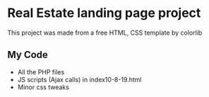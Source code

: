 # Real Estate landing page project

This project was made from a free HTML, CSS template by colorlib

## My Code

- All the PHP files
- JS scripts (Ajax calls) in index10-8-19.html
- Minor css tweaks
